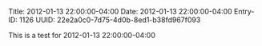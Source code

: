 Title: 2012-01-13 22:00:00-04:00
Date: 2012-01-13 22:00:00-04:00
Entry-ID: 1126
UUID: 22e2a0c0-7d75-4d0b-8ed1-b38fd967f093

This is a test for 2012-01-13 22:00:00-04:00
